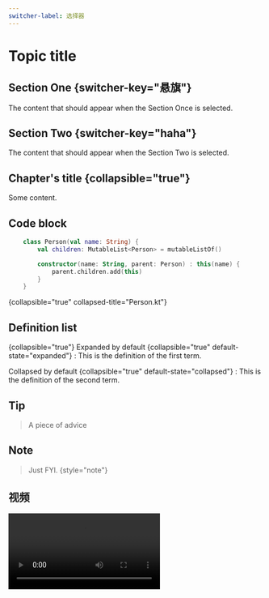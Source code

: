 ```yaml
---
switcher-label: 选择器
---
```


# Topic title

## Section One {switcher-key="悬旗"}

The content that should appear when the Section Once is selected.

## Section Two {switcher-key="haha"}

The content that should appear when the Section Two is selected.

## Chapter's title {collapsible="true"}

Some content.

## Code block

```kotlin
    class Person(val name: String) {
        val children: MutableList<Person> = mutableListOf()

        constructor(name: String, parent: Person) : this(name) {
            parent.children.add(this)
        }
    }
```

{collapsible="true" collapsed-title="Person.kt"}

## Definition list

{collapsible="true"}
Expanded by default
{collapsible="true" default-state="expanded"}
: This is the definition of the first term.

Collapsed by default
{collapsible="true" default-state="collapsed"}
: This is the definition of the second term.

## Tip

> A piece of advice

## Note

> Just FYI.
> {style="note"}

## 视频

<video src="https://youtu.be/BeJu9bMPLGU"/>

## 列表

1. First item.
    1. First indented item.
    2. Second indented item.
       {style=“alpha-lower”}
2. Second item.
3. Third item
4. Fourth item

- Some list item
- Another list item
- Yet another list item
    - Some indented item
    - Another indented item
- One more item

## Definition

{style="full" sorted="desc" }
First Term
: This is the definition of the first term.

Second Term
: This is the definition of the second term.

Second Term
: This is the definition of the second term.

## Tables

| Foo    | Bar    | Baz      |
|--------|--------|----------|
| One    | Two    | Three    |
| Higher | Faster | Stronger |

## Tab

<tabs>
    <tab title="Vue">
        Hello Vue!
    </tab>
    <tab title="React">
        Hello React!
    </tab>
</tabs>

## Code block 代码块 {id="code-block_1"}

```
a code snippet
```

To output a line on the screen use
`echo "Hello world!"`.